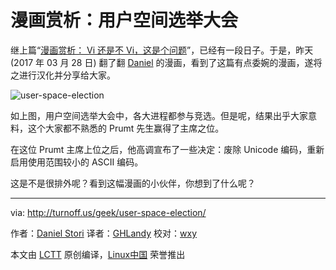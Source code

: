 漫画赏析：用户空间选举大会
===============

继上篇“[漫画赏析： Vi 还是不 Vi，这是个问题](https://linux.cn/article-8342-1.html)”，已经有一段日子。于是，昨天 (2017 年 03 月 28 日) 翻了翻 [Daniel](http://turnoff.us/about/) 的漫画，看到了这篇有点委婉的漫画，遂将之进行汉化并分享给大家。

![user-space-election](https://github.com/LCTT/comic/raw/master/turnoff.us/user-space-election/user-space-election.png)

如上图，用户空间选举大会中，各大进程都参与竞选。但是呢，结果出乎大家意料，这个大家都不熟悉的 Prumt 先生赢得了主席之位。

在这位 Prumt 主席上位之后，他高调宣布了一些决定：废除 Unicode 编码，重新启用使用范围较小的 ASCII 编码。

这是不是很排外呢？看到这幅漫画的小伙伴，你想到了什么呢？

------------
via: http://turnoff.us/geek/user-space-election/

作者：[Daniel Stori][a]
译者：[GHLandy](https://github.com/GHLandy)
校对：[wxy](https://github.com/wxy)

本文由 [LCTT](https://github.com/LCTT/TranslateProject) 原创编译，[Linux中国](https://linux.cn/) 荣誉推出

[a]:https://turnoff.us/about/

